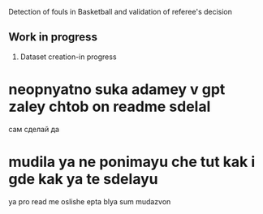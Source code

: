 Detection of fouls in Basketball and validation of referee's decision

## Work in progress
1. Dataset creation-in progress
# neopnyatno suka adamey v gpt zaley chtob on readme sdelal

сам сделай да 



# mudila ya ne ponimayu che tut kak i gde kak ya te sdelayu

ya pro read me oslishe epta blya sum mudazvon 

